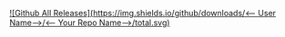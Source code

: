 
[![Github All Releases](https://img.shields.io/github/downloads/<-- User Name-->/<-- Your Repo Name-->/total.svg)]()
